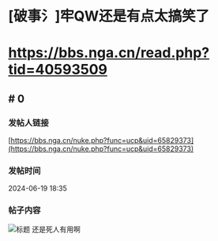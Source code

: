 # [破事氵]牢QW还是有点太搞笑了
# https://bbs.nga.cn/read.php?tid=40593509

## \# 0
### 发帖人链接
[https://bbs.nga.cn/nuke.php?func=ucp&uid=65829373](https://bbs.nga.cn/nuke.php?func=ucp&uid=65829373)
### 发帖时间
2024-06-19 18:35
### 帖子内容
![标题](https://img.nga.178.com/attachments/mon_202406/19/bwQk8i-eeryZiT3cSf0-1nw.jpg)
还是死人有用啊
